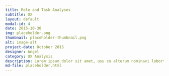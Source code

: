 ```yaml
---
title: Role and Task Analyses
subtitle: UX
layout: default
modal-id: 4
date: 2015-10-30
img: placeholder.png
thumbnail: placeholder-thumbnail.png
alt: image-alt
project-date: October 2015
designer: Angel
category: UX Analysis
description: Lorem ipsum dolor sit amet, usu cu alterum nominavi lobortis. At duo novum diceret. Tantas apeirian vix et, usu sanctus postulant inciderint ut, populo diceret necessitatibus in vim. Cu eum dicam feugiat noluisse.
md-file: placeholder.html
---
```

